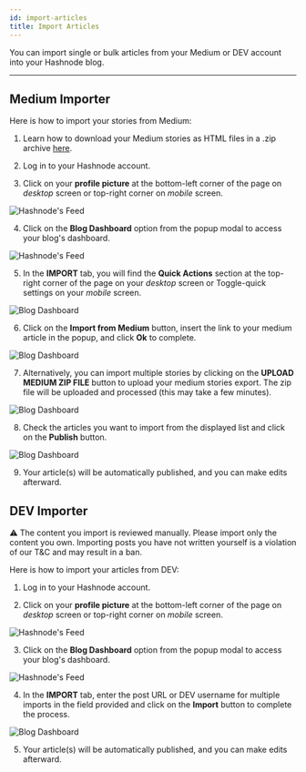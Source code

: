 ```yaml
---
id: import-articles
title: Import Articles
---
```


You can import single or bulk articles from your Medium or DEV account into your Hashnode blog.

---

## Medium Importer

Here is how to import your stories from Medium:

1. Learn how to download your Medium stories as HTML files in a .zip archive [here](https://help.medium.com/hc/en-us/articles/115004745787-Download-your-information).

2. Log in to your Hashnode account.

3. Click on your **profile picture** at the bottom-left corner of the page on *desktop* screen or top-right corner on *mobile* screen.

![Hashnode's Feed](https://cdn.hashnode.com/res/hashnode/image/upload/v1600711465204/4Mb1R5qj8.png?auto=compress)

4. Click on the **Blog Dashboard** option from the popup modal to access your blog's dashboard.

![Hashnode's Feed](https://cdn.hashnode.com/res/hashnode/image/upload/v1601380906521/1QhsZ20tP.png?auto=compress)

5. In the **IMPORT** tab, you will find the **Quick Actions** section at the top-right corner of the page on your *desktop* screen or Toggle-quick settings on your *mobile* screen.

![Blog Dashboard](https://cdn.hashnode.com/res/hashnode/image/upload/v1601404116952/dfPRRmAOa.png?auto=compress)

6. Click on the **Import from Medium** button, insert the link to your medium article in the popup, and click **Ok** to complete.

![Blog Dashboard](https://cdn.hashnode.com/res/hashnode/image/upload/v1601403688650/BBw_I_xmo.png?auto=compress)

7. Alternatively, you can import multiple stories by clicking on the **UPLOAD MEDIUM ZIP FILE** button to upload your medium stories export. The zip file will be uploaded and processed (this may take a few minutes).

![Blog Dashboard](https://cdn.hashnode.com/res/hashnode/image/upload/v1601403935066/AbDy921SQ.png?auto=compress)

8. Check the articles you want to import from the displayed list and click on the **Publish** button.

![Blog Dashboard](https://cdn.hashnode.com/res/hashnode/image/upload/v1601407679492/LM9wYfIku.png?auto=compress)

9. Your article(s) will be automatically published, and you can make edits afterward.

## DEV Importer

⚠️ The content you import is reviewed manually. Please import only the content you own. Importing posts you have not written yourself is a violation of our T&C and may result in a ban.

Here is how to import your articles from DEV:

1. Log in to your Hashnode account.

2. Click on your **profile picture** at the bottom-left corner of the page on *desktop* screen or top-right corner on *mobile* screen.

![Hashnode's Feed](https://cdn.hashnode.com/res/hashnode/image/upload/v1600711465204/4Mb1R5qj8.png?auto=compress)

3. Click on the **Blog Dashboard** option from the popup modal to access your blog's dashboard.

![Hashnode's Feed](https://cdn.hashnode.com/res/hashnode/image/upload/v1601380906521/1QhsZ20tP.png?auto=compress)

4. In the **IMPORT** tab, enter the post URL or DEV username for multiple imports in the field provided and click on the **Import** button to complete the process.

![Blog Dashboard](https://cdn.hashnode.com/res/hashnode/image/upload/v1601405849559/YL_zpYJou.png?auto=compress)

5. Your article(s) will be automatically published, and you can make edits afterward.

